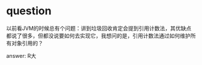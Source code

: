 # question



以前看JVM的时候总有个问题：讲到垃圾回收肯定会提到引用计数法，其优缺点都说了很多，但都没说要如何去实现它，我想问的是，引用计数法通过如何维护所有对象引用的？



answer: R大